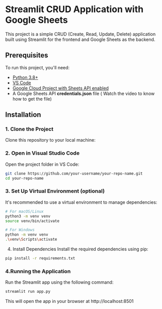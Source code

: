 # Streamlit CRUD Application with Google Sheets

This project is a simple CRUD (Create, Read, Update, Delete) application built using Streamlit for the frontend and Google Sheets as the backend.

## Prerequisites

To run this project, you'll need:

- [Python 3.8+](https://www.python.org/downloads/)
- [VS Code](https://code.visualstudio.com/download)
- [Google Cloud Project with Sheets API enabled](https://console.cloud.google.com/)
- A Google Sheets API **credentials.json** file ( Watch the video to know how to get the file)

## Installation

### 1. Clone the Project
Clone this repository to your local machine:

### 2. Open in Visual Studio Code
Open the project folder in VS Code:
```bash
git clone https://github.com/your-username/your-repo-name.git
cd your-repo-name
```

### 3. Set Up Virtual Environment (optional)
It's recommended to use a virtual environment to manage dependencies:
```bash
# For macOS/Linux
python3 -m venv venv
source venv/bin/activate

# For Windows
python -m venv venv
.\venv\Scripts\activate
```

4. Install Dependencies
Install the required dependencies using pip:
```bash
pip install -r requirements.txt
```

### 4.Running the Application
Run the Streamlit app using the following command:
```bash
streamlit run app.py
```
This will open the app in your browser at http://localhost:8501